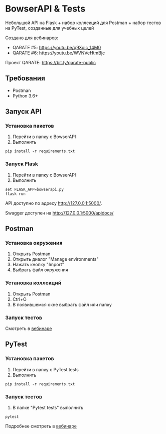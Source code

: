 # BowserAPI & Tests
Небольшой API на Flask + набор коллекций для Postman + набор тестов на PyTest, созданные для учебных целей

Создано для вебинаров:
- QARATE #5: https://youtu.be/q9Xoic_14M0
- QARATE #6: https://youtu.be/WVNVeHtmBjc

Проект QARATE: https://bit.ly/qarate-public

## Требования
- Postman
- Python 3.6+

## Запуск API
### Установка пакетов
1. Перейти в папку с BowserAPI
2. Выполнить
```
pip install -r requirements.txt
```
### Запуск Flask
1. Перейти в папку с BowserAPI
2. Выполнить
```
set FLASK_APP=bowserapi.py
flask run
```
API доступно по адресу http://127.0.0.1:5000/.

Swagger доступен на http://127.0.0.1:5000/apidocs/

## Postman
### Установка окружения
1. Открыть Postman
2. Открыть диалог "Manage environments"
3. Нажать кнопку "Import"
4. Выбрать файл окружения

### Установка коллекций
1. Открыть Postman
2. Ctrl+O
3. В появившемся окне выбрать файл или папку

### Запуск тестов
Смотреть в [вебинаре](https://youtu.be/q9Xoic_14M0)

## PyTest
### Установка пакетов
1. Перейти в папку с PyTest tests
2. Выполнить
```
pip install -r requirements.txt
```

### Запуск тестов
1. В папке "Pytest tests" выполнить
```
pytest
```
Подробнее смотреть в [вебинаре](https://youtu.be/WVNVeHtmBjc)
